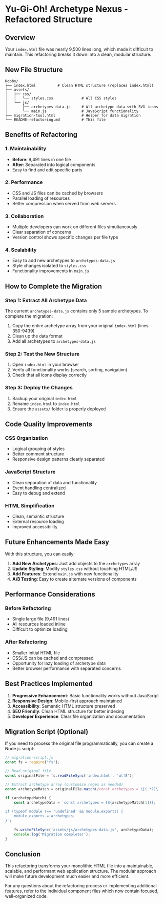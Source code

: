# Yu-Gi-Oh! Archetype Nexus - Refactored Structure

## Overview
Your `index.html` file was nearly 9,500 lines long, which made it difficult to maintain. This refactoring breaks it down into a clean, modular structure.

## New File Structure

```
Hobby/
├── index.html          # Clean HTML structure (replaces index.html)
├── assets/
│   ├── css/
│   │   └── styles.css             # All CSS styles
│   └── js/
│       ├── archetypes-data.js     # All archetype data with SVG icons
│       └── main.js                # JavaScript functionality
├── migration-tool.html            # Helper for data migration
└── README-refactoring.md          # This file
```

## Benefits of Refactoring

### 1. **Maintainability**
- **Before**: 9,491 lines in one file
- **After**: Separated into logical components
- Easy to find and edit specific parts

### 2. **Performance**
- CSS and JS files can be cached by browsers
- Parallel loading of resources
- Better compression when served from web servers

### 3. **Collaboration**
- Multiple developers can work on different files simultaneously
- Clear separation of concerns
- Version control shows specific changes per file type

### 4. **Scalability**
- Easy to add new archetypes to `archetypes-data.js`
- Style changes isolated to `styles.css`
- Functionality improvements in `main.js`

## How to Complete the Migration

### Step 1: Extract All Archetype Data
The current `archetypes-data.js` contains only 5 sample archetypes. To complete the migration:

1. Copy the entire archetype array from your original `index.html` (lines 350-9439)
2. Clean up the data format
3. Add all archetypes to `archetypes-data.js`

### Step 2: Test the New Structure
1. Open `index.html` in your browser
2. Verify all functionality works (search, sorting, navigation)
3. Check that all icons display correctly

### Step 3: Deploy the Changes
1. Backup your original `index.html`
2. Rename `index.html` to `index.html`
3. Ensure the `assets/` folder is properly deployed

## Code Quality Improvements

### CSS Organization
- Logical grouping of styles
- Better comment structure
- Responsive design patterns clearly separated

### JavaScript Structure
- Clean separation of data and functionality
- Event handling centralized
- Easy to debug and extend

### HTML Simplification
- Clean, semantic structure
- External resource loading
- Improved accessibility

## Future Enhancements Made Easy

With this structure, you can easily:

1. **Add New Archetypes**: Just add objects to the `archetypes` array
2. **Update Styling**: Modify `styles.css` without touching HTML/JS
3. **Add Features**: Extend `main.js` with new functionality
4. **A/B Testing**: Easy to create alternate versions of components

## Performance Considerations

### Before Refactoring
- Single large file (9,491 lines)
- All resources loaded inline
- Difficult to optimize loading

### After Refactoring
- Smaller initial HTML file
- CSS/JS can be cached and compressed
- Opportunity for lazy loading of archetype data
- Better browser performance with separated concerns

## Best Practices Implemented

1. **Progressive Enhancement**: Basic functionality works without JavaScript
2. **Responsive Design**: Mobile-first approach maintained
3. **Accessibility**: Semantic HTML structure preserved
4. **SEO Friendly**: Clean HTML structure for better indexing
5. **Developer Experience**: Clear file organization and documentation

## Migration Script (Optional)

If you need to process the original file programmatically, you can create a Node.js script:

```javascript
// migration-script.js
const fs = require('fs');

// Read original file
const originalFile = fs.readFileSync('index.html', 'utf8');

// Extract archetype array (customize regex as needed)
const archetypeMatch = originalFile.match(/const archetypes = \[(.*?)\];/s);

if (archetypeMatch) {
    const archetypeData = `const archetypes = [${archetypeMatch[1]}];
    
if (typeof module !== 'undefined' && module.exports) {
    module.exports = archetypes;
}`;
    
    fs.writeFileSync('assets/js/archetypes-data.js', archetypeData);
    console.log('Migration complete!');
}
```

## Conclusion

This refactoring transforms your monolithic HTML file into a maintainable, scalable, and performant web application structure. The modular approach will make future development much easier and more efficient.

For any questions about the refactoring process or implementing additional features, refer to the individual component files which now contain focused, well-organized code.